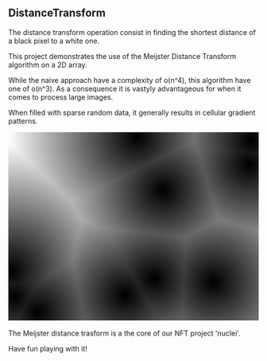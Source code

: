 ## DistanceTransform

The distance transform operation consist in finding the shortest distance of a black pixel to 
a white one. 

This project demonstrates the use of the Meijster Distance Transform algorithm on a 2D array.  
 
While the naive approach have a complexity of o(n^4), this algorithm have one of o(n^3).
As a consequence it is vastyly advantageous for when it comes to process large images.  

When filled with sparse random data, it generally results in cellular gradient patterns.  

<p align="center">
  <img src="https://github.com/CodeInColors/DistanceTransform/blob/main/example.png"/>
</p>

The Meijster distance trasform is a the core of our NFT project 'nuclei'.  

Have fun playing with it!
